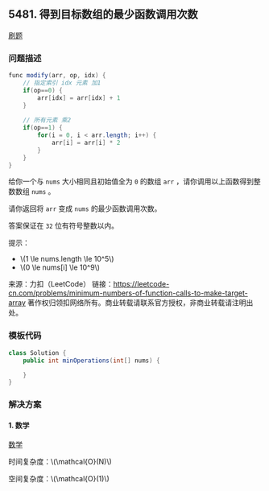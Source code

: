 <script src="https://cdn.bootcss.com/mathjax/2.7.7/MathJax.js?config=TeX-AMS-MML_HTMLorMML"></script>

## 5481. 得到目标数组的最少函数调用次数

[刷题](qu5481/solu/Solution.java)

### 问题描述

``` java
func modify(arr, op, idx) {
	// 指定索引 idx 元素 加1
	if(op==0) {
		arr[idx] = arr[idx] + 1
	}
	
	// 所有元素 乘2
	if(op==1) {
		for(i = 0, i < arr.length; i++) {
			arr[i] = arr[i] * 2
		}
	}
}
```

给你一个与 `nums` 大小相同且初始值全为 `0` 的数组 `arr` ，请你调用以上函数得到整数数组 `nums` 。

请你返回将 `arr` 变成 `nums` 的最少函数调用次数。

答案保证在 `32` 位有符号整数以内。

提示：

* \\(1 \le nums.length \le 10^5\\)
* \\(0 \le nums[i] \le 10^9\\)


来源：力扣（LeetCode）
链接：https://leetcode-cn.com/problems/minimum-numbers-of-function-calls-to-make-target-array
著作权归领扣网络所有。商业转载请联系官方授权，非商业转载请注明出处。

### 模板代码

``` java
class Solution {
    public int minOperations(int[] nums) {

    }
}
```

### 解决方案

#### 1. 数学

[数学](qu5481/solu1/Solution.java)

时间复杂度：\\(\mathcal{O}(N)\\)

空间复杂度：\\(\mathcal{O}(1)\\)
